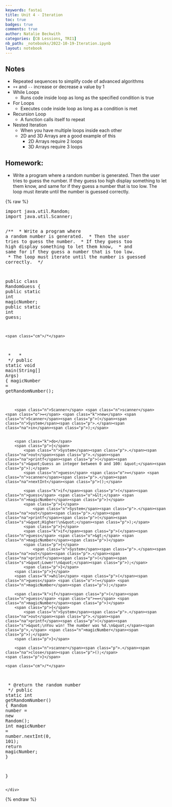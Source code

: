 ```yaml
---
keywords: fastai
title: Unit 4 - Iteration
toc: true
badges: true
comments: true
author: Natalie Beckwith
categories: [CB Lessions, TRI1]
nb_path: _notebooks/2022-10-19-Iteration.ipynb
layout: notebook
---
```


<!--
#################################################
### THIS FILE WAS AUTOGENERATED! DO NOT EDIT! ###
#################################################
# file to edit: _notebooks/2022-10-19-Iteration.ipynb
-->

<div class="container" id="notebook-container">
        
<div class="cell border-box-sizing text_cell rendered"><div class="inner_cell">
<div class="text_cell_render border-box-sizing rendered_html">
<h2 id="Notes">Notes<a class="anchor-link" href="#Notes"> </a></h2><ul>
<li>Repeated sequences to simplify code of advanced algorithms</li>
<li><code>++</code> and <code>--</code> increase or decrease a value by 1</li>
<li>While Loops<ul>
<li>Runs code inside loop as long as the specified condition is true</li>
</ul>
</li>
<li>For Loops<ul>
<li>Executes code inside loop as long as a condition is met</li>
</ul>
</li>
<li>Recursion Loop<ul>
<li>A function calls itself to repeat</li>
</ul>
</li>
<li>Nested Iteration<ul>
<li>When you have multiple loops inside each other</li>
<li>2D and 3D Arrays are a good example of this<ul>
<li>2D Arrays require 2 loops</li>
<li>3D Arrays require 3 loops</li>
</ul>
</li>
</ul>
</li>
</ul>

</div>
</div>
</div>
<div class="cell border-box-sizing text_cell rendered"><div class="inner_cell">
<div class="text_cell_render border-box-sizing rendered_html">
<h2 id="Homework:">Homework:<a class="anchor-link" href="#Homework:"> </a></h2><ul>
<li>Write a program where a random number is generated. Then the user tries to guess the number. If they guess too high display something to let them know, and same for if they guess a number that is too low. The loop must iterate until the number is guessed correctly.</li>
</ul>

</div>
</div>
</div>
    {% raw %}
    
<div class="cell border-box-sizing code_cell rendered">
<div class="input">

<div class="inner_cell">
    <div class="input_area">
<div class=" highlight hl-java"><pre><span></span><span class="kn">import</span> <span class="nn">java.util.Random</span><span class="p">;</span>
<span class="kn">import</span> <span class="nn">java.util.Scanner</span><span class="p">;</span>

<span class="cm">/**</span>
<span class="cm"> * Write a program where a random number is generated.</span>
<span class="cm"> * Then the user tries to guess the number.</span>
<span class="cm"> * If they guess too high display something to let them know,</span>
<span class="cm"> * and same for if they guess a number that is too low.</span>
<span class="cm"> * The loop must iterate until the number is guessed correctly.</span>
<span class="cm"> */</span>

 
<span class="kd">public</span> <span class="kd">class</span> <span class="nc">RandomGuess</span>
<span class="p">{</span>
    <span class="kd">public</span> <span class="kd">static</span> <span class="kt">int</span> <span class="n">magicNumber</span><span class="p">;</span>
    <span class="kd">public</span> <span class="kd">static</span> <span class="kt">int</span> <span class="n">guess</span><span class="p">;</span>
    
    <span class="cm">/*</span>
<span class="cm">     * </span>
<span class="cm">     * </span>
<span class="cm">     */</span>
    <span class="kd">public</span> <span class="kd">static</span> <span class="kt">void</span> <span class="nf">main</span><span class="p">(</span><span class="n">String</span><span class="o">[]</span> <span class="n">Args</span><span class="p">)</span>
    <span class="p">{</span>
        <span class="n">magicNumber</span> <span class="o">=</span> <span class="n">getRandomNumber</span><span class="p">();</span>
        
        <span class="n">Scanner</span> <span class="n">scanner</span> <span class="o">=</span> <span class="k">new</span> <span class="n">Scanner</span><span class="p">(</span><span class="n">System</span><span class="p">.</span><span class="na">in</span><span class="p">);</span>
        

        <span class="k">do</span>
        <span class="p">{</span>
            <span class="n">System</span><span class="p">.</span><span class="na">out</span><span class="p">.</span><span class="na">printf</span><span class="p">(</span><span class="s">&quot;Guess an integer between 0 and 100: &quot;</span><span class="p">);</span>
            <span class="n">guess</span> <span class="o">=</span> <span class="n">scanner</span><span class="p">.</span><span class="na">nextInt</span><span class="p">();</span>
            
            <span class="k">if</span><span class="p">(</span><span class="n">guess</span> <span class="o">&lt;</span> <span class="n">magicNumber</span><span class="p">)</span>
            <span class="p">{</span>
                <span class="n">System</span><span class="p">.</span><span class="na">out</span><span class="p">.</span><span class="na">printf</span><span class="p">(</span><span class="s">&quot;Higher!\n&quot;</span><span class="p">);</span>
            <span class="p">}</span>
            <span class="k">if</span><span class="p">(</span><span class="n">guess</span> <span class="o">&gt;</span> <span class="n">magicNumber</span><span class="p">)</span>
            <span class="p">{</span>
                <span class="n">System</span><span class="p">.</span><span class="na">out</span><span class="p">.</span><span class="na">printf</span><span class="p">(</span><span class="s">&quot;Lower!\n&quot;</span><span class="p">);</span>
            <span class="p">}</span>
        <span class="p">}</span>
        <span class="k">while</span> <span class="p">(</span><span class="n">guess</span> <span class="o">!=</span> <span class="n">magicNumber</span><span class="p">);</span>
        
        <span class="k">if</span><span class="p">(</span><span class="n">guess</span> <span class="o">==</span> <span class="n">magicNumber</span><span class="p">)</span>
        <span class="p">{</span>
            <span class="n">System</span><span class="p">.</span><span class="na">out</span><span class="p">.</span><span class="na">printf</span><span class="p">(</span><span class="s">&quot;\nYou win! The number was %d.\n&quot;</span><span class="p">,</span> <span class="n">magicNumber</span><span class="p">);</span>
        <span class="p">}</span>
        
        <span class="n">scanner</span><span class="p">.</span><span class="na">close</span><span class="p">();</span>
    <span class="p">}</span>
    
    <span class="cm">/*</span>
<span class="cm">     * @return the random number</span>
<span class="cm">     */</span>
    <span class="kd">public</span> <span class="kd">static</span> <span class="kt">int</span> <span class="nf">getRandomNumber</span><span class="p">()</span>
    <span class="p">{</span>
        <span class="n">Random</span> <span class="n">number</span> <span class="o">=</span> <span class="k">new</span> <span class="n">Random</span><span class="p">();</span>
         <span class="kt">int</span> <span class="n">magicNumber</span> <span class="o">=</span> <span class="n">number</span><span class="p">.</span><span class="na">nextInt</span><span class="p">(</span><span class="mi">0</span><span class="p">,</span> <span class="mi">101</span><span class="p">);</span>
        <span class="k">return</span> <span class="n">magicNumber</span><span class="p">;</span>
    <span class="p">}</span>
  
    
<span class="p">}</span>
</pre></div>

    </div>
</div>
</div>

</div>
    {% endraw %}

</div>
 

